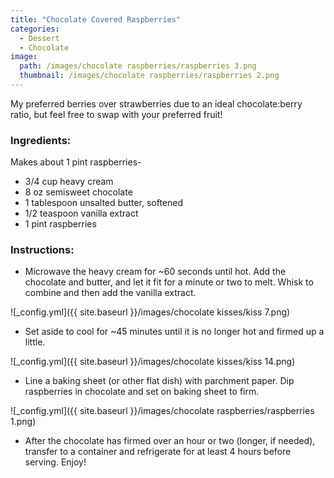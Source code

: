 ```yaml
---
title: "Chocolate Covered Raspberries"
categories:
  - Dessert
  - Chocolate
image:
  path: /images/chocolate raspberries/raspberries 3.png
  thumbnail: /images/chocolate raspberries/raspberries 2.png
---
```


My preferred berries over strawberries due to an ideal chocolate:berry ratio, but feel free to swap with your preferred fruit!


### Ingredients:

Makes about 1 pint raspberries-

* 3/4 cup heavy cream
* 8 oz semisweet chocolate
* 1 tablespoon unsalted butter, softened
* 1/2 teaspoon vanilla extract
* 1 pint raspberries

### Instructions:

* Microwave the heavy cream for ~60 seconds until hot. Add the chocolate and butter, and let it fit for a minute or two to melt. Whisk to combine and then add the vanilla extract. 

![_config.yml]({{ site.baseurl }}/images/chocolate kisses/kiss 7.png)

* Set aside to cool for ~45 minutes until it is no longer hot and firmed up a little. 

![_config.yml]({{ site.baseurl }}/images/chocolate kisses/kiss 14.png)

* Line a baking sheet (or other flat dish) with parchment paper. Dip raspberries in chocolate and set on baking sheet to firm. 

![_config.yml]({{ site.baseurl }}/images/chocolate raspberries/raspberries 1.png)

* After the chocolate has firmed over an hour or two (longer, if needed), transfer to a container and refrigerate for at least 4 hours before serving. Enjoy!



